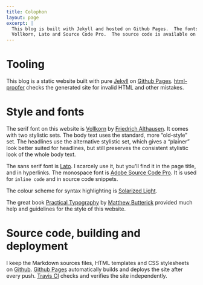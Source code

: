 ```yaml
---
title: Colophon
layout: page
excerpt: |
  This blog is built with Jekyll and hosted on Github Pages.  The fonts are
  Vollkorn, Lato and Source Code Pro.  The source code is available on Github.
---
```


# Tooling

This blog is a static website built with pure [Jekyll][] on [Github Pages][].
[html-proofer][] checks the generated site for invalid HTML and other mistakes.

[Jekyll]: http://jekyllrb.com
[html-proofer]: https://github.com/gjtorikian/html-proofer

# Style and fonts

The serif font on this website is [Vollkorn][] by [Friedrich Althausen][fa].  It
comes with two stylistic sets.  The body text uses the standard, more
“old-style” set.  The headlines use the alternative stylistic set, which gives a
“plainer” look better suited for headlines, but still preserves the consistent
stylistic look of the whole body text.

The sans serif font is [Lato][].  I scarcely use it, but you'll find it in the
page title, and in hyperlinks.  The monospace font is [Adobe Source Code Pro][].
It is used for `inline code` and in source code snippets.

The colour scheme for syntax highlighting is [Solarized Light][].

The great book [Practical Typography][] by [Matthew Butterick][] provided much
help and guidelines for the style of this website.

# Source code, building and deployment

I keep the Markdown sources files, HTML templates and CSS stylesheets on
[Github][].  [Github Pages][] automatically builds and deploys the site after
every push.  [Travis CI][] checks and verifies the site independently.

[Solarized Light]: http://ethanschoonover.com/solarized
[Github]: https://github.com/lunaryorn/lunaryorn.github.io
[Matthew Butterick]: http://practicaltypography.com/end-credits.html#bio
[Practical Typography]: http://practicaltypography.com/
[Adobe Source Code Pro]: https://github.com/adobe-fonts/source-code-pro
[normalize]: http://necolas.github.io/normalize.css/
[Vollkorn]: http://vollkorn-typeface.com/
[fa]: http://friedrichalthausen.de/
[Lato]: http://www.latofonts.com/lato-free-fonts/
[Travis CI]: https://travis-ci.org/lunaryorn/lunaryorn.github.io
[Github Pages]: https://pages.github.com/
